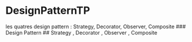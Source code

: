 # DesignPatternTP
les quatres design pattern : Strategy, Decorator, Observer, Composite
                                                                    ### Design Pattern 
                                                                    ## Strategy ,  Decorator , Observer , Composite
